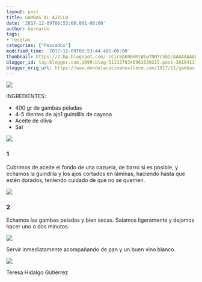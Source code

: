 ```yaml
---
layout: post
title: GAMBAS AL AJILLO
date: '2017-12-09T08:53:00.001-08:00'
author: bernardo
tags:
- recetas
categories: ["Pescados"]
modified_time: '2017-12-09T08:53:44.401-08:00'
thumbnail: https://2.bp.blogspot.com/-sCir8pK0BHM/WiwTNNTc5bI/AAAAAAAAEAs/Gp57PT-PZc8Tng8z8rhR60ZVF5cmIFURgCLcBGAs/s72-c/00.JPG
blogger_id: tag:blogger.com,1999:blog-5113370346961639215.post-301941312383656652
blogger_orig_url: https://www.dondelacocinanoslleve.com/2017/12/gambas-al-ajillo.html
---
```


![](https://2.bp.blogspot.com/-sCir8pK0BHM/WiwTNNTc5bI/AAAAAAAAEAs/Gp57PT-PZc8Tng8z8rhR60ZVF5cmIFURgCLcBGAs/s400/00.JPG)

  
INGREDIENTES:
* 400 gr de gambas peladas
* 4-5 dientes de ajo1 guindilla de cayena
* Aceite de oliva
* Sal  

![](https://3.bp.blogspot.com/-SVUORDjSbdI/WiwTbsQ96GI/AAAAAAAAEAw/M-hP_Y1gMXoDG82fObWNCBkZE5AvnrmTQCLcBGAs/s320/01.JPG)

  

### 1

Cubrimos de aceite el fondo de una cazuela, de barro si es posible, y echamos la guindilla y los ajos cortados en láminas, haciendo hasta que estén dorados, teniendo cuidado de que no se quemen.  

![](https://1.bp.blogspot.com/-V7lCFe6Qktg/WiwTqCchO7I/AAAAAAAAEA0/kkuqp2ia8HkMNhLtYgaOUfKsimZdeQ2hwCLcBGAs/s320/02.JPG)

  

### 2

Echamos las gambas peladas y bien secas. Salamos ligeramente y dejamos hacer uno o dos minutos.  

![](https://4.bp.blogspot.com/-SQ6SHXka1zk/WiwUpBt8VhI/AAAAAAAAEBA/eWyftJ6qGxgN0IAjckWwAPFCuhyU8sESQCLcBGAs/s320/03.JPG)

  
Servir inmediatamente acompañando de pan y un buen vino blanco.  

![](https://3.bp.blogspot.com/-al-f-sWqHOA/WiwU4e0LOHI/AAAAAAAAEBE/qeBvIhB5vfcKfI9odwXr1UkqB9VwwwXKwCLcBGAs/s320/04.JPG)

  
  
Teresa Hidalgo Gutiérrez
